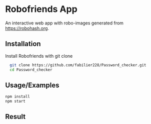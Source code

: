 
# Robofriends App

An interactive web app with robo-images generated from https://robohash.org.



## Installation

Install Robofriends with git clone

```bash
  git clone https://github.com/fabilier228/Password_checker.git
  cd Password_checker
```
    
## Usage/Examples

```bash
npm install
npm start
```
## Result
